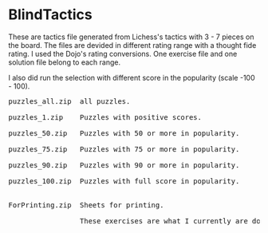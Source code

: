 # BlindTactics
These are tactics file generated from Lichess's tactics with 3 - 7 pieces on the board.
The files are devided in different rating range with a thought fide rating. I used the Dojo's rating conversions. One exercise file and one solution file belong to each range.

I also did run the selection with different score in the popularity (scale -100 - 100).<br/>
<pre>puzzles_all.zip  all puzzles.<br/>
puzzles_1.zip    Puzzles with positive scores.<br/>
puzzles_50.zip   Puzzles with 50 or more in popularity.<br/>
puzzles_75.zip   Puzzles with 75 or more in popularity.<br/>
puzzles_90.zip   Puzzles with 90 or more in popularity.<br/>
puzzles_100.zip  Puzzles with full score in popularity.<br/>

ForPrinting.zip  Sheets for printing.<br/>
                 These exercises are what I currently are doing. Print it out on a printer thats abel to print on both sides and cut each exercises so it would look like a deck of cards.
</pre>
